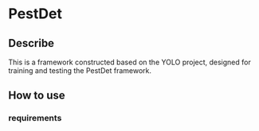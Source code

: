 # PestDet
## Describe
This is a framework constructed based on the YOLO project, designed for training and testing the PestDet framework.
## How to use
### requirements
